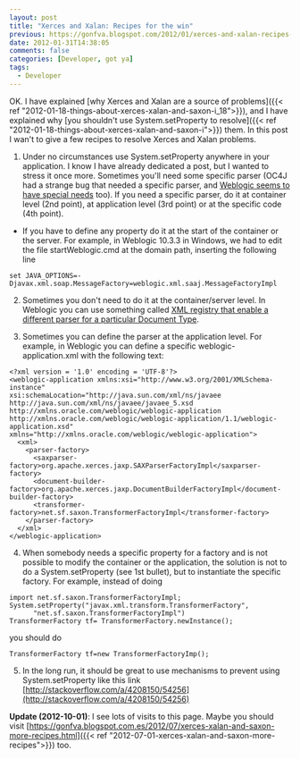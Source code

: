```yaml
---
layout: post
title: "Xerces and Xalan: Recipes for the win"
previous: https://gonfva.blogspot.com/2012/01/xerces-and-xalan-recipes-for-win.html
date: 2012-01-31T14:38:05
comments: false
categories: [Developer, got ya]
tags:
  - Developer
---
```


OK. I have explained [why Xerces and Xalan are a source of problems]({{< ref "2012-01-18-things-about-xerces-xalan-and-saxon-i_18">}}), and I have explained why [you shouldn't use System.setProperty to resolve]({{< ref "2012-01-18-things-about-xerces-xalan-and-saxon-i">}}) them. In this post I wan't to give a few recipes to resolve Xerces and Xalan problems.

1. Under no circumstances use System.setProperty anywhere in your application. I know I have already dedicated a post, but I wanted to stress it once more. Sometimes you'll need some specific parser (OC4J had a strange bug that needed a specific parser, and [Weblogic seems to have special needs](http://static.springsource.org/spring-ws/site/faq.html#saaj-weblogic10) too). If you need a specific parser, do it at container level (2nd  point), at application level (3rd point) or at the specific code (4th point).
+ If you have to define any property do it at the start of the container or the server. For example, in Weblogic 10.3.3 in Windows, we had to edit the file startWeblogic.cmd at the domain path, inserting the following line

```
set JAVA_OPTIONS=-Djavax.xml.soap.MessageFactory=weblogic.xml.saaj.MessageFactoryImpl
```

2. Sometimes you don't need to do it at the container/server level. In Weblogic you can use something called [XML registry that enable a different parser for a particular Document Type](http://docs.oracle.com/cd/E11035_01/wls100/xml/admin.html).

3. Sometimes you can define the parser at the application level. For example, in Weblogic you can define a specific weblogic-application.xml with the following text:

```
<?xml version = '1.0' encoding = 'UTF-8'?>
<weblogic-application xmlns:xsi="http://www.w3.org/2001/XMLSchema-instance"
xsi:schemaLocation="http://java.sun.com/xml/ns/javaee
http://java.sun.com/xml/ns/javaee/javaee_5.xsd
http://xmlns.oracle.com/weblogic/weblogic-application
http://xmlns.oracle.com/weblogic/weblogic-application/1.1/weblogic-application.xsd"
xmlns="http://xmlns.oracle.com/weblogic/weblogic-application">
  <xml>
    <parser-factory>
      <saxparser-factory>org.apache.xerces.jaxp.SAXParserFactoryImpl</saxparser-factory>
      <document-builder-factory>org.apache.xerces.jaxp.DocumentBuilderFactoryImpl</document-builder-factory>
      <transformer-factory>net.sf.saxon.TransformerFactoryImpl</transformer-factory>
    </parser-factory>
  </xml>
</weblogic-application>
```

4. When somebody needs a specific property for a factory and is not possible to modify the container or the application, the solution is not to do a System.setProperty (see 1st bullet), but to instantiate the specific factory. For example, instead of doing

```
import net.sf.saxon.TransformerFactoryImpl;
System.setProperty("javax.xml.transform.TransformerFactory",
      "net.sf.saxon.TransformerFactoryImpl")
TransformerFactory tf= TransformerFactory.newInstance();
```


you should do


```import net.sf.saxon.TransformerFactoryImpl;
TransformerFactory tf=new TransformerFactoryImp();
```

5. In the long run, it should be great to use mechanisms to prevent using System.setProperty like this link [http://stackoverflow.com/a/4208150/54256](http://stackoverflow.com/a/4208150/54256)

**Update (2012-10-01)**: I see lots of visits to this page. Maybe you should visit [https://gonfva.blogspot.com.es/2012/07/xerces-xalan-and-saxon-more-recipes.html]({{< ref "2012-07-01-xerces-xalan-and-saxon-more-recipes">}}) too.

